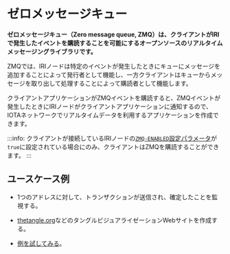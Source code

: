 # ゼロメッセージキュー
<!-- # Zero message queue -->

**ゼロメッセージキュー（Zero message queue, ZMQ）は、クライアントがIRIで発生したイベントを購読することを可能にするオープンソースのリアルタイムメッセージングライブラリです。**
<!-- **Zero message queue (ZMQ) is an open-source, real-time messaging library that allows clients to subscribe to events that happen in the IRI.** -->

ZMQでは、IRIノードは特定のイベントが発生したときにキューにメッセージを追加することによって発行者として機能し、一方クライアントはキューからメッセージを取り出して処理することによって購読者として機能します。
<!-- In the ZMQ, IRI nodes act as the publisher by adding messages to the queue when certain events happen, whereas clients act as the subscriber by taking those messages from the the queue and processing them. -->

クライアントアプリケーションがZMQイベントを購読すると、ZMQイベントが発生したときにIRIノードがクライアントアプリケーションに通知するので、IOTAネットワークでリアルタイムデータを利用するアプリケーションを作成できます。
<!-- When client applications subscribe to a ZMQ event, the IRI node notifies them when it happens, allowing you to create applications that harness real-time data in an IOTA network. -->

:::info:
クライアントが接続しているIRIノードの[`ZMQ-ENABLED`設定パラメータ](../references/iri-configuration-options.md#zmq-enabled)が`true`に設定されている場合にのみ、クライアントはZMQを購読することができます。
:::
<!-- :::info: -->
<!-- Clients can subscribe to the ZMQ only if the IRI node that they're connected to has the [`ZMQ-ENABLED` configuration parameter](../references/iri-configuration-options.md#zmq-enabled) set to `true`. -->
<!-- ::: -->

## ユースケース例
<!-- ## Example use cases -->

* 1つのアドレスに対して、トランザクションが送信され、確定したことを監視する。
<!-- * Monitor one of your address for when a transaction is sent to it and confirmed -->
* [thetangle.org](https://thetangle.org/)などのタングルビジュアライゼーションWebサイトを作成する。
<!-- * Create a Tangle visualisation website, such as [thetangle.org](https://thetangle.org/) -->
* [例を試してみる](../how-to-guides/subscribe-to-events-in-an-iri-node.md)。
<!-- * [Try our example](../how-to-guides/subscribe-to-events-in-an-iri-node.md) -->
